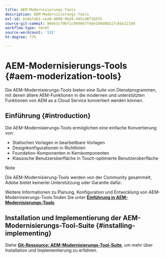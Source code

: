 ```yaml
---
title: AEM-Modernisierungs-Tools
description: AEM-Modernisierungs-Tools
exl-id: bc6efab1-cea0-4808-9bd4-495cd871bd75
source-git-commit: 90de3cf9bf1c949667f4de109d0b517c6be22184
workflow-type: tm+mt
source-wordcount: '131'
ht-degree: 77%

---
```


# AEM-Modernisierungs-Tools {#aem-moderization-tools}

Die AEM-Modernisierungs-Tools bieten eine Suite von Dienstprogrammen, mit denen ältere AEM-Funktionen in die modernen und unterstützten Funktionen von AEM as a Cloud Service konvertiert werden können.


## Einführung {#introduction}

Die AEM-Modernisierungs-Tools ermöglichen eine einfache Konvertierung von:

* Statischen Vorlagen in bearbeitbare Vorlagen
* Designkonfigurationen in Richtlinien
* Foundation-Komponenten in Kernkomponenten
* Klassische Benutzeroberfläche in Touch-optimierte Benutzeroberfläche

>[!NOTE]
>Die AEM-Modernisierung-Tools werden von der Community gesammelt, Adobe bietet keinerlei Unterstützung oder Garantie dafür.

Weitere Informationen zu Planung, Konfiguration und Entwicklung von AEM-Modernisierungs-Tools finden Sie unter **[Einführung in AEM-Modernisierungs-Tools](https://opensource.adobe.com/aem-modernize-tools/)**.

## Installation und Implementierung der AEM-Modernisierungs-Tool-Suite {#installing-implementing}

Siehe **[Git-Ressource: AEM-Modernisierungs-Tool-Suite](https://github.com/adobe/aem-modernize-tools)**, um mehr über Installation und Implementierung zu erfahren.
